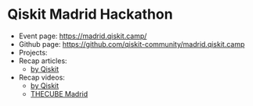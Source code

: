 # Qiskit Madrid Hackathon

- Event page: https://madrid.qiskit.camp/
- Github page: https://github.com/qiskit-community/madrid.qiskit.camp
- Projects: 
- Recap articles:
  - [by Qiskit](https://medium.com/qiskit/recap-madrid-hackathon-c18dce04dfd2)
- Recap videos:
  - [by Qiskit](https://www.youtube.com/watch?v=cllB-q9vUUE)
  - [THECUBE Madrid](https://www.youtube.com/watch?v=jVG-jxG4gX4)
